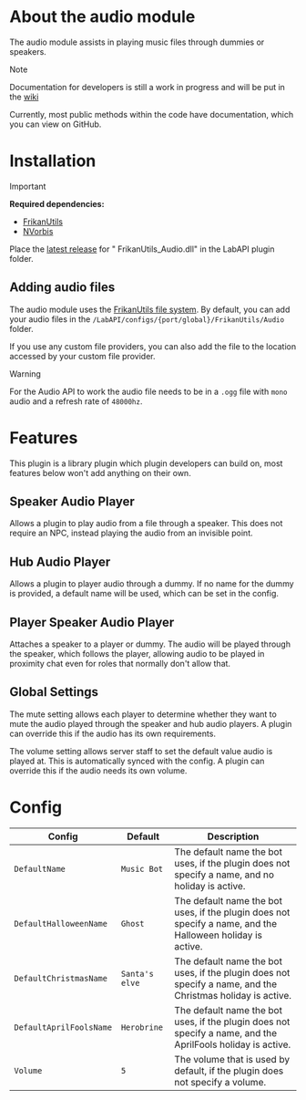 # About the audio module

The audio module assists in playing music files through dummies or speakers.

> [!NOTE]
> Documentation for developers is still a work in progress and will be put in
> the [wiki](https://github.com/FrikandelbroodjeCommunity/FrikanUtils/wiki)
>
> Currently, most public methods within the code have documentation, which you can view on GitHub.

# Installation

> [!IMPORTANT]
> **Required dependencies:**
>  - [FrikanUtils](../FrikanUtils/README.md)
>  - [NVorbis](https://github.com/NVorbis/NVorbis/releases/tag/v0.10.5)

Place the [latest release](https://github.com/FrikandelbroodjeCommunity/FrikanUtils/releases/latest) for "
FrikanUtils_Audio.dll" in the LabAPI plugin folder.

## Adding audio files

The audio module uses the [FrikanUtils file system](../FrikanUtils/README.md). By default, you can add your audio files
in the `/LabAPI/configs/{port/global}/FrikanUtils/Audio` folder.

If you use any custom file providers, you can also add the file to the location accessed by your custom file provider.

> [!WARNING]
> For the Audio API to work the audio file needs to be in a <code>.ogg</code> file with <code>mono</code> audio and
> a refresh rate of <code>48000hz</code>.

# Features

This plugin is a library plugin which plugin developers can build on, most features below won't add anything on their
own.

## Speaker Audio Player

Allows a plugin to play audio from a file through a speaker. This does not require an NPC, instead playing the audio
from an invisible point.

## Hub Audio Player

Allows a plugin to player audio through a dummy. If no name for the dummy is provided, a default name will be used,
which can be set in the config.

## Player Speaker Audio Player

Attaches a speaker to a player or dummy. The audio will be played through the speaker, which follows the player,
allowing audio to be played in proximity chat even for roles that normally don't allow that.

## Global Settings

The mute setting allows each player to determine whether they want to mute the audio played through the speaker and hub
audio players. A plugin can override this if the audio has its own requirements.

The volume setting allows server staff to set the default value audio is played at. This is automatically synced with
the config. A plugin can override this if the audio needs its own volume.

# Config

| Config                  | Default        | Description                                                                                                 |
|-------------------------|----------------|-------------------------------------------------------------------------------------------------------------|
| `DefaultName`           | `Music Bot`    | The default name the bot uses, if the plugin does not specify a name, and no holiday is active.             |
| `DefaultHalloweenName`  | `Ghost`        | The default name the bot uses, if the plugin does not specify a name, and the Halloween holiday is active.  |
| `DefaultChristmasName`  | `Santa's elve` | The default name the bot uses, if the plugin does not specify a name, and the Christmas holiday is active.  |
| `DefaultAprilFoolsName` | `Herobrine`    | The default name the bot uses, if the plugin does not specify a name, and the AprilFools holiday is active. |
| `Volume`                | `5`            | The volume that is used by default, if the plugin does not specify a volume.                                |